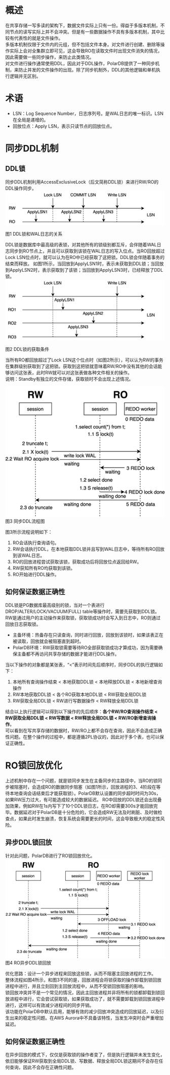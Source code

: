 # 概述
在共享存储一写多读的架构下，数据文件实际上只有一份。得益于多版本机制，不同节点的读写实际上并不会冲突。但是有一些数据操作不具有多版本机制，其中比较有代表性的就是文件操作。  
多版本机制仅限于文件内的元组，但不包括文件本身。对文件进行创建、删除等操作实际上会对全集群立即可见，这会导致RO在读取文件时出现文件消失的情况，因此需要做一些同步操作，来防止此类情况。  
对文件进行操作通常使用DDL，因此对于DDL操作，PolarDB提供了一种同步机制，来防止并发的文件操作的出现。除了同步机制外，DDL的其他逻辑和单机执行逻辑并无区别。
# 术语
- LSN：Log Sequence Number，日志序列号。是WAL日志的唯一标识。LSN在全局是递增的。
- 回放位点：Apply LSN，表示只读节点的回放位点。
# 同步DDL机制
## DDL锁
同步DDL机制利用AccessExclusiveLock（后文简称DDL锁）来进行RW/RO的DDL操作同步。  
![异步回放ddl锁.png](pic/45_DDL_1.png)

图1 DDL锁和WAL日志的关系  

DDL锁是数据库中最高级的表锁，对其他所有的锁级别都互斥，会伴随着WAL日志同步到RO节点上，并且可以获取到该锁在WAL日志的写入位点。当RO回放超过Lock LSN位点时，就可以认为在RO中已经获取了这把锁。DDL锁会伴随着事务的结束而释放。
如图1所示，当回放到ApplyLSN1时，表示未获取到DDL锁；当回放到ApplyLSN2时，表示获取到了该锁；当回放到ApplyLSN3时，已经释放了DDL锁。   
![异步回放ddl锁.png](pic/46_DDL_2.png)

图2 DDL锁的获取条件  

当所有RO都回放超过了Lock LSN这个位点时（如图2所示），可以认为RW的事务在集群级别获取到了这把锁。获取到这把锁就意味着RW/RO中没有其他的会话能够访问这张表，此时RW就可以对这张表做各种文件相关的操作。   
说明：Standby有独立的文件存储，获取锁时不会出现上述情况。

![异步回放ddl锁.png](pic/47_DDL_3.png)
图3 同步DDL流程图  

图3所示流程说明如下：

1. RO会话执行查询语句。
1. RW会话执行DDL，在本地获取DDL锁并且写到WAL日志中，等待所有RO回放到该WAL日志。
1. RO的回放进程尝试获取该锁，获取成功后将回放位点返回给RW。
1. RW获知所有RO均获取到该锁。
1. RO开始进行DDL操作。
## 如何保证数据正确性
DDL锁是PG数据库最高级别的锁，当对一个表进行DROP/ALTER/LOCK/VACUUM(FULL) table等操作时，需要先获取到DDL锁。RW是通过用户的主动操作来获取锁，获取锁成功时会写入到日志中，RO则通过回放日志获取锁。  

- 主备环境：热备存在只读查询，同时进行回放，回放到该锁时，如果该表正在被读取，回放就会被阻塞直到超时。
- PolarDB环境：RW获取锁需要等待RO全部获取锁成功才算成功，因为需要确保主备都不再访问共享存储的数据才能进行DDL操作。

当以下操作的对象都是某张表，“<”表示时间先后顺序时，同步DDL的执行逻辑如下：

1. 本地所有查询操作结束 < 本地获取DDL锁 < 本地释放DDL锁 < 本地新增查询操作
1. RW本地获取DDL锁 < 各个RO获取本地DDL锁 < RW获取全局DDL锁
1. RW获取全局DDL锁 < RW进行写数据操作 < RW释放全局DDL锁

结合以上执行逻辑可以得到以下操作的先后顺序：**各个RW/RO查询操作结束 < RW获取全局DDL锁 < RW写数据 < RW释放全局DDL锁 < RW/RO新增查询操作**。  
可以看到在写共享存储的数据时，RW/RO上都不会存在查询，因此不会造成正确性问题。在整个操作的过程中，都是遵循2PL协议的，因此对于多个表，也可以保证正确性。
# RO锁回放优化
上述机制中存在一个问题，就是锁同步发生在主备同步的主路径中，当RO的锁同步被阻塞时，会造成RO的数据同步阻塞（如图1所示，回放进程的3、4阶段在等待本地查询会话结束后才能获取锁）。PolarDB默认设置的同步超时时间为30s，如果RW压力过大，有可能造成较大的数据延迟。
RO中回放的DDL锁还会出现叠加效果，例如RW在1s内写下了10个DDL锁日志，在RO却需要300s才能回放完毕。数据延迟对于PolarDB是十分危险的，它会造成RW无法及时刷脏、及时做检查点，如果此时发生崩溃，恢复系统会需要更长的时间，这会导致极大的稳定性风险。
## 异步DDL锁回放
针对此问题，PolarDB进行了RO锁回放优化。  
![异步回放ddl锁.png](pic/48_DDL_4.png)
图4 RO异步DDL锁回放  

优化思路：设计一个异步进程来回放这些锁，从而不阻塞主回放进程的工作。  
整体流程如图4所示，和图3不同的是，回放进程会将锁获取的操作卸载到锁回放进程中进行，并且立刻回到主回放流程中，从而不受锁回放阻塞的影响。  
锁回放冲突并不是一个常见的情况，因此主回放进程并非将所有的锁都卸载到锁回放进程中进行，它会尝试获取锁，如果获取成功了，就不需要卸载到锁回放进程中进行，这样可以有效减少进程间的同步开销。  
该功能在PolarDB中默认启用，能够有效的减少回放冲突造成的回放延迟，以及衍生出来的稳定性问题。在AWS Aurora中不具备该特性，当发生冲突时会严重增加延迟。  

## 如何保证数据正确性
在异步回放的模式下，仅仅是获取锁的操作者变了，但是执行逻辑并未发生变化，依旧能够保证RW获取到全局DDL锁、写数据、释放全局DDL锁这期间不会存在任何查询，因此不会存在正确性问题。
